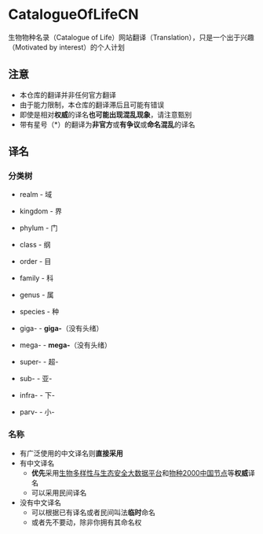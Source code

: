 # CatalogueOfLifeCN

生物物种名录（Catalogue of Life）网站翻译（Translation），只是一个出于兴趣（Motivated by interest）的个人计划

## 注意

- 本仓库的翻译并非任何官方翻译
- 由于能力限制，本仓库的翻译滞后且可能有错误
- 即使是相对**权威**的译名**也可能出现混乱现象**，请注意甄别
- 带有星号（*）的翻译为**非官方**或**有争议**或**命名混乱**的译名

## 译名

### 分类树

- realm - 域
- kingdom - 界
- phylum - 门
- class - 纲
- order - 目
- family - 科
- genus - 属
- species - 种

- giga- - **giga-**（没有头绪）
- mega- - **mega-**（没有头绪）
- super- - 超-
- sub- - 亚-
- infra- - 下-
- parv- - 小-

### 名称

- 有广泛使用的中文译名则**直接采用**
- 有中文译名
  - **优先**采用[生物多样性与生态安全大数据平台](https://www.bio-one.org.cn/)和[物种2000中国节点](http://www.sp2000.org.cn/)等**权威**译名
  - 可以采用民间译名
- 没有中文译名
  - 可以根据已有译名或者民间叫法**临时**命名
  - 或者先不要动，除非你拥有其命名权

